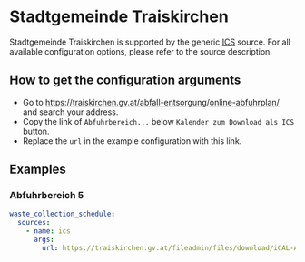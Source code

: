 # Stadtgemeinde Traiskirchen

Stadtgemeinde Traiskirchen is supported by the generic [ICS](/doc/source/ics.md) source. For all available configuration options, please refer to the source description.


## How to get the configuration arguments

- Go to <https://traiskirchen.gv.at/abfall-entsorgung/online-abfuhrplan/> and search your address.  
- Copy the link of `Abfuhrbereich...` below `Kalender zum Download als ICS` button.
- Replace the `url` in the example configuration with this link.

## Examples

### Abfuhrbereich 5

```yaml
waste_collection_schedule:
  sources:
    - name: ics
      args:
        url: https://traiskirchen.gv.at/fileadmin/files/download/iCAL-Abfuhrkalender/Abfuhrbereich_5.ics
```
